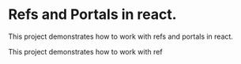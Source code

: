 # Refs and Portals in react.

This project demonstrates how to work with refs and portals in react.

This project demonstrates how to work with ref

